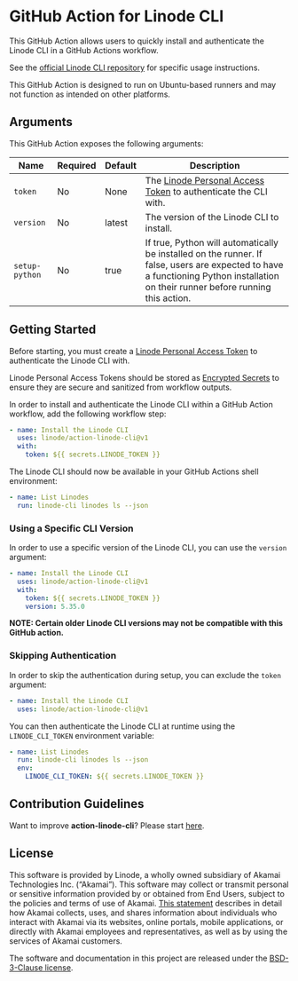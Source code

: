# GitHub Action for Linode CLI

This GitHub Action allows users to quickly install and authenticate the Linode CLI in a GitHub Actions workflow.

See the [official Linode CLI repository](https://github.com/linode/linode-cli) for specific usage instructions.

This GitHub Action is designed to run on Ubuntu-based runners and may not function as intended on other platforms.  

## Arguments

This GitHub Action exposes the following arguments:

| Name           | Required | Default | Description                                                                                                                                                                       |
|----------------|----------|---------|-----------------------------------------------------------------------------------------------------------------------------------------------------------------------------------|
| `token`        | No       | None    | The [Linode Personal Access Token](https://www.linode.com/docs/products/tools/api/guides/manage-api-tokens/) to authenticate the CLI with.                                        |
| `version`      | No       | latest  | The version of the Linode CLI to install.                                                                                                                                         |
| `setup-python` | No       | true    | If true, Python will automatically be installed on the runner. If false, users are expected to have a functioning Python installation on their runner before running this action. | 

## Getting Started

Before starting, you must create a [Linode Personal Access Token](https://www.linode.com/docs/products/tools/api/guides/manage-api-tokens/) to authenticate the Linode CLI with.

Linode Personal Access Tokens should be stored as [Encrypted Secrets](https://docs.github.com/en/actions/security-guides/encrypted-secrets) to ensure they are secure and sanitized from workflow outputs. 

In order to install and authenticate the Linode CLI within a GitHub Action workflow, 
add the following workflow step:

```yaml
- name: Install the Linode CLI
  uses: linode/action-linode-cli@v1
  with:
    token: ${{ secrets.LINODE_TOKEN }}
```

The Linode CLI should now be available in your GitHub Actions shell environment:

```yaml
- name: List Linodes
  run: linode-cli linodes ls --json
```

### Using a Specific CLI Version

In order to use a specific version of the Linode CLI, you can use the `version` argument:

```yaml
- name: Install the Linode CLI
  uses: linode/action-linode-cli@v1
  with:
    token: ${{ secrets.LINODE_TOKEN }}
    version: 5.35.0
```

**NOTE: Certain older Linode CLI versions may not be compatible with this GitHub action.**

### Skipping Authentication

In order to skip the authentication during setup, you can exclude the `token` argument:

```yaml
- name: Install the Linode CLI
  uses: linode/action-linode-cli@v1
```

You can then authenticate the Linode CLI at runtime using the `LINODE_CLI_TOKEN` environment variable:

```yaml
- name: List Linodes
  run: linode-cli linodes ls --json
  env:
    LINODE_CLI_TOKEN: ${{ secrets.LINODE_TOKEN }}
```


## Contribution Guidelines

Want to improve **action-linode-cli**? Please start [here](CONTRIBUTING.md).

## License

This software is provided by Linode, a wholly owned subsidiary of Akamai Technologies Inc. (“Akamai”).  This software may collect or transmit personal or sensitive information provided by or obtained from End Users, subject to the policies and terms of use of Akamai.  [This statement](https://www.akamai.com/legal/privacy-and-policies/privacy-statement) describes in detail how Akamai collects, uses, and shares information about individuals who interact with Akamai via its websites, online portals, mobile applications, or directly with Akamai employees and representatives, as well as by using the services of Akamai customers.

The software and documentation in this project are released under the [BSD-3-Clause license](./LICENSE).